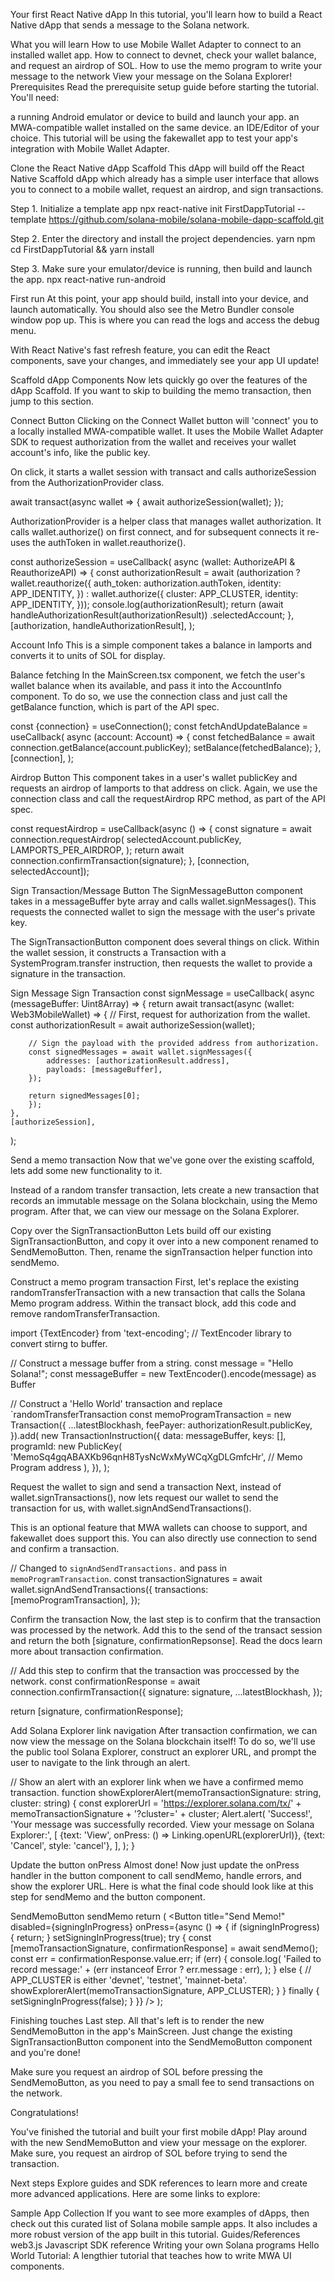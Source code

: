 Your first React Native dApp
In this tutorial, you'll learn how to build a React Native dApp that sends a message to the Solana network.

What you will learn
How to use Mobile Wallet Adapter to connect to an installed wallet app.
How to connect to devnet, check your wallet balance, and request an airdrop of SOL.
How to use the memo program to write your message to the network
View your message on the Solana Explorer!
Prerequisites
Read the prerequisite setup guide before starting the tutorial. You'll need:

a running Android emulator or device to build and launch your app.
an MWA-compatible wallet installed on the same device.
an IDE/Editor of your choice.
This tutorial will be using the fakewallet app to test your app's integration with Mobile Wallet Adapter.

Clone the React Native dApp Scaffold
This dApp will build off the React Native Scaffold dApp which already has a simple user interface that allows you to connect to a mobile wallet, request an airdrop, and sign transactions.

Step 1. Initialize a template app
npx react-native init FirstDappTutorial --template https://github.com/solana-mobile/solana-mobile-dapp-scaffold.git


Step 2. Enter the directory and install the project dependencies.
yarn
npm
cd FirstDappTutorial && yarn install 

Step 3. Make sure your emulator/device is running, then build and launch the app.
npx react-native run-android

First run
At this point, your app should build, install into your device, and launch automatically. You should also see the Metro Bundler console window pop up. This is where you can read the logs and access the debug menu.

With React Native's fast refresh feature, you can edit the React components, save your changes, and immediately see your app UI update!

Scaffold dApp Components
Now lets quickly go over the features of the dApp Scaffold. If you want to skip to building the memo transaction, then jump to this section.

Connect Button
Clicking on the Connect Wallet button will 'connect' you to a locally installed MWA-compatible wallet. It uses the Mobile Wallet Adapter SDK to request authorization from the wallet and receives your wallet account's info, like the public key.

On click, it starts a wallet session with transact and calls authorizeSession from the AuthorizationProvider class.

await transact(async wallet => {
    await authorizeSession(wallet);
});

AuthorizationProvider is a helper class that manages wallet authorization. It calls wallet.authorize() on first connect, and for subsequent connects it re-uses the authToken in wallet.reauthorize().

const authorizeSession = useCallback(
    async (wallet: AuthorizeAPI & ReauthorizeAPI) => {
        const authorizationResult = await (authorization
        ? wallet.reauthorize({
            auth_token: authorization.authToken,
            identity: APP_IDENTITY,
            })
        : wallet.authorize({
            cluster: APP_CLUSTER,
            identity: APP_IDENTITY,
            }));
        console.log(authorizationResult);
        return (await handleAuthorizationResult(authorizationResult))
        .selectedAccount;
    },
    [authorization, handleAuthorizationResult],
);

Account Info
This is a simple component takes a balance in lamports and converts it to units of SOL for display.

Balance fetching
In the MainScreen.tsx component, we fetch the user's wallet balance when its available, and pass it into the AccountInfo component. To do so, we use the connection class and just call the getBalance function, which is part of the API spec.

const {connection} = useConnection();
const fetchAndUpdateBalance = useCallback(
    async (account: Account) => {
        const fetchedBalance = await connection.getBalance(account.publicKey);
        setBalance(fetchedBalance);
    },
    [connection],
);

Airdrop Button
This component takes in a user's wallet publicKey and requests an airdrop of lamports to that address on click. Again, we use the connection class and call the requestAirdrop RPC method, as part of the API spec.

const requestAirdrop = useCallback(async () => {
    const signature = await connection.requestAirdrop(
        selectedAccount.publicKey,
        LAMPORTS_PER_AIRDROP,
    );
    return await connection.confirmTransaction(signature);
}, [connection, selectedAccount]);

Sign Transaction/Message Button
The SignMessageButton component takes in a messageBuffer byte array and calls wallet.signMessages(). This requests the connected wallet to sign the message with the user's private key.

The SignTransactionButton component does several things on click. Within the wallet session, it constructs a Transaction with a SystemProgram.transfer instruction, then requests the wallet to provide a signature in the transaction.

Sign Message
Sign Transaction
const signMessage = useCallback(
    async (messageBuffer: Uint8Array) => {
        return await transact(async (wallet: Web3MobileWallet) => {
        // First, request for authorization from the wallet.
        const authorizationResult = await authorizeSession(wallet);

        // Sign the payload with the provided address from authorization.
        const signedMessages = await wallet.signMessages({
            addresses: [authorizationResult.address],
            payloads: [messageBuffer],
        });

        return signedMessages[0];
        });
    },
    [authorizeSession],
);

Send a memo transaction
Now that we've gone over the existing scaffold, lets add some new functionality to it.

Instead of a random transfer transaction, lets create a new transaction that records an immutable message on the Solana blockchain, using the Memo program. After that, we can view our message on the Solana Explorer.

Copy over the SignTransactionButton
Lets build off our existing SignTransactionButton, and copy it over into a new component renamed to SendMemoButton. Then, rename the signTransaction helper function into sendMemo.

Construct a memo program transaction
First, let's replace the existing randomTransferTransaction with a new transaction that calls the Solana Memo program address. Within the transact block, add this code and remove randomTransferTransaction.

import {TextEncoder} from 'text-encoding'; // TextEncoder library to convert stirng to buffer.

// Construct a message buffer from a string.
const message = "Hello Solana!";
const messageBuffer = new TextEncoder().encode(message) as Buffer

// Construct a 'Hello World' transaction and replace `randomTransferTransaction
const memoProgramTransaction = new Transaction({
    ...latestBlockhash,
    feePayer: authorizationResult.publicKey,
}).add(
    new TransactionInstruction({
    data: messageBuffer,
    keys: [],
    programId: new PublicKey(
        'MemoSq4gqABAXKb96qnH8TysNcWxMyWCqXgDLGmfcHr', // Memo Program address
    ),
    }),
);


Request the wallet to sign and send a transaction
Next, instead of wallet.signTransactions(), now lets request our wallet to send the transaction for us, with wallet.signAndSendTransactions().

This is an optional feature that MWA wallets can choose to support, and fakewallet does support this. You can also directly use connection to send and confirm a transaction.

// Changed to `signAndSendTransactions.` and pass in `memoProgramTransaction`.
const transactionSignatures = await wallet.signAndSendTransactions({
    transactions: [memoProgramTransaction],
});

Confirm the transaction
Now, the last step is to confirm that the transaction was processed by the network. Add this to the send of the transact session and return the both [signature, confirmationRepsonse]. Read the docs learn more about transaction confirmation.

// Add this step to confirm that the transaction was proccessed by the network.
const confirmationResponse = await connection.confirmTransaction({
    signature: signature,
    ...latestBlockhash,
});

return [signature, confirmationResponse];

Add Solana Explorer link navigation
After transaction confirmation, we can now view the message on the Solana blockchain itself! To do so, we'll use the public tool Solana Explorer, construct an explorer URL, and prompt the user to navigate to the link through an alert.

// Show an alert with an explorer link when we have a confirmed memo transaction.
function showExplorerAlert(memoTransactionSignature: string, cluster: string) {
  const explorerUrl =
    'https://explorer.solana.com/tx/' +
    memoTransactionSignature +
    '?cluster=' +
    cluster;
  Alert.alert(
    'Success!',
    'Your message was successfully recorded. View your message on Solana Explorer:',
    [
      {text: 'View', onPress: () => Linking.openURL(explorerUrl)},
      {text: 'Cancel', style: 'cancel'},
    ],
  );
}

Update the button onPress
Almost done! Now just update the onPress handler in the button component to call sendMemo, handle errors, and show the explorer URL. Here is what the final code should look like at this step for sendMemo and the button component.

SendMemoButton
sendMemo
return (
    <Button
        title="Send Memo!"
        disabled={signingInProgress}
        onPress={async () => {
            if (signingInProgress) {
                return;
            }
            setSigningInProgress(true);
            try {
                const [memoTransactionSignature, confirmationResponse] = await sendMemo();
                const err = confirmationResponse.value.err;
                if (err) {
                console.log(
                    'Failed to record message:' +
                    (err instanceof Error ? err.message : err),
                );
                } else {
                    // APP_CLUSTER is either 'devnet', 'testnet', 'mainnet-beta'.
                    showExplorerAlert(memoTransactionSignature, APP_CLUSTER);
                }
            } finally {
                setSigningInProgress(false);
            }
        }}
    />
);

Finishing touches
Last step. All that's left is to render the new SendMemoButton in the app's MainScreen. Just change the existing SignTransactionButton component into the SendMemoButton component and you're done!

Make sure you request an airdrop of SOL before pressing the SendMemoButton, as you need to pay a small fee to send transactions on the network.

Congratulations!

You've finished the tutorial and built your first mobile dApp! Play around with the new SendMemoButton and view your message on the explorer. Make sure, you request an airdrop of SOL before trying to send the transaction.

Next steps
Explore guides and SDK references to learn more and create more advanced applications. Here are some links to explore:

Sample App Collection
If you want to see more examples of dApps, then check out this curated list of Solana mobile sample apps. It also includes a more robust version of the app built in this tutorial.
Guides/References
web3.js Javascript SDK reference
Writing your own Solana programs
Hello World Tutorial: A lengthier tutorial that teaches how to write MWA UI components.
